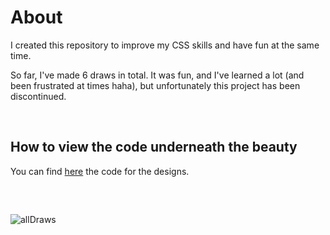# About
I created this repository to improve my CSS skills and have fun at the same time. 

So far, I've made 6 draws in total. It was fun, and I've learned a lot (and been frustrated at times haha), but unfortunately this project has been discontinued.  

<br>

## How to view the code underneath the beauty 
You can find [here](https://github.com/FireguiQueen/CSS-Arts/tree/main/Draws) the code for the designs.

<br>

## 
![allDraws](https://github.com/FireguiQueen/CSS-Arts/assets/98475125/73369f09-ceb0-4f6c-9e72-be7df46c1224)
